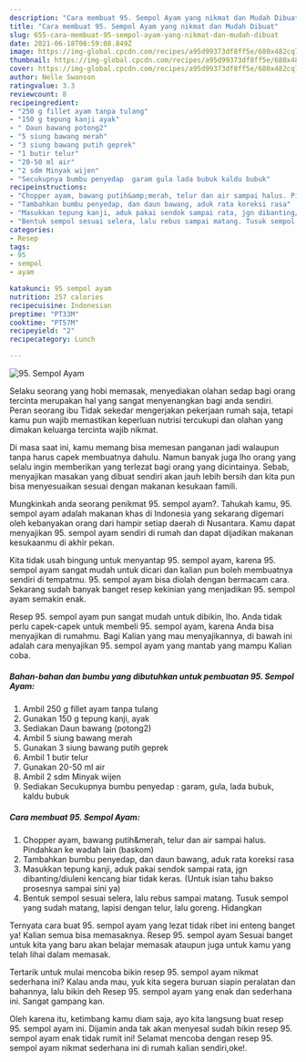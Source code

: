 ```yaml
---
description: "Cara membuat 95. Sempol Ayam yang nikmat dan Mudah Dibuat"
title: "Cara membuat 95. Sempol Ayam yang nikmat dan Mudah Dibuat"
slug: 655-cara-membuat-95-sempol-ayam-yang-nikmat-dan-mudah-dibuat
date: 2021-06-18T06:59:08.849Z
image: https://img-global.cpcdn.com/recipes/a95d99373df8ff5e/680x482cq70/95-sempol-ayam-foto-resep-utama.jpg
thumbnail: https://img-global.cpcdn.com/recipes/a95d99373df8ff5e/680x482cq70/95-sempol-ayam-foto-resep-utama.jpg
cover: https://img-global.cpcdn.com/recipes/a95d99373df8ff5e/680x482cq70/95-sempol-ayam-foto-resep-utama.jpg
author: Nelle Swanson
ratingvalue: 3.3
reviewcount: 8
recipeingredient:
- "250 g fillet ayam tanpa tulang"
- "150 g tepung kanji ayak"
- " Daun bawang potong2"
- "5 siung bawang merah"
- "3 siung bawang putih geprek"
- "1 butir telur"
- "20-50 ml air"
- "2 sdm Minyak wijen"
- "Secukupnya bumbu penyedap  garam gula lada bubuk kaldu bubuk"
recipeinstructions:
- "Chopper ayam, bawang putih&amp;merah, telur dan air sampai halus. Pindahkan ke wadah lain (baskom)"
- "Tambahkan bumbu penyedap, dan daun bawang, aduk rata koreksi rasa"
- "Masukkan tepung kanji, aduk pakai sendok sampai rata, jgn dibanting/diuleni kencang biar tidak keras. (Untuk isian tahu bakso prosesnya sampai sini ya)"
- "Bentuk sempol sesuai selera, lalu rebus sampai matang. Tusuk sempol yang sudah matang, lapisi dengan telur, lalu goreng. Hidangkan"
categories:
- Resep
tags:
- 95
- sempol
- ayam

katakunci: 95 sempol ayam 
nutrition: 257 calories
recipecuisine: Indonesian
preptime: "PT33M"
cooktime: "PT57M"
recipeyield: "2"
recipecategory: Lunch

---
```



![95. Sempol Ayam](https://img-global.cpcdn.com/recipes/a95d99373df8ff5e/680x482cq70/95-sempol-ayam-foto-resep-utama.jpg)

Selaku seorang yang hobi memasak, menyediakan olahan sedap bagi orang tercinta merupakan hal yang sangat menyenangkan bagi anda sendiri. Peran seorang ibu Tidak sekedar mengerjakan pekerjaan rumah saja, tetapi kamu pun wajib memastikan keperluan nutrisi tercukupi dan olahan yang dimakan keluarga tercinta wajib nikmat.

Di masa  saat ini, kamu memang bisa memesan panganan jadi walaupun tanpa harus capek membuatnya dahulu. Namun banyak juga lho orang yang selalu ingin memberikan yang terlezat bagi orang yang dicintainya. Sebab, menyajikan masakan yang dibuat sendiri akan jauh lebih bersih dan kita pun bisa menyesuaikan sesuai dengan makanan kesukaan famili. 



Mungkinkah anda seorang penikmat 95. sempol ayam?. Tahukah kamu, 95. sempol ayam adalah makanan khas di Indonesia yang sekarang digemari oleh kebanyakan orang dari hampir setiap daerah di Nusantara. Kamu dapat menyajikan 95. sempol ayam sendiri di rumah dan dapat dijadikan makanan kesukaanmu di akhir pekan.

Kita tidak usah bingung untuk menyantap 95. sempol ayam, karena 95. sempol ayam sangat mudah untuk dicari dan kalian pun boleh membuatnya sendiri di tempatmu. 95. sempol ayam bisa diolah dengan bermacam cara. Sekarang sudah banyak banget resep kekinian yang menjadikan 95. sempol ayam semakin enak.

Resep 95. sempol ayam pun sangat mudah untuk dibikin, lho. Anda tidak perlu capek-capek untuk membeli 95. sempol ayam, karena Anda bisa menyajikan di rumahmu. Bagi Kalian yang mau menyajikannya, di bawah ini adalah cara menyajikan 95. sempol ayam yang mantab yang mampu Kalian coba.

<!--inarticleads1-->

##### Bahan-bahan dan bumbu yang dibutuhkan untuk pembuatan 95. Sempol Ayam:

1. Ambil 250 g fillet ayam tanpa tulang
1. Gunakan 150 g tepung kanji, ayak
1. Sediakan  Daun bawang (potong2)
1. Ambil 5 siung bawang merah
1. Gunakan 3 siung bawang putih geprek
1. Ambil 1 butir telur
1. Gunakan 20-50 ml air
1. Ambil 2 sdm Minyak wijen
1. Sediakan Secukupnya bumbu penyedap : garam, gula, lada bubuk, kaldu bubuk




<!--inarticleads2-->

##### Cara membuat 95. Sempol Ayam:

1. Chopper ayam, bawang putih&amp;merah, telur dan air sampai halus. Pindahkan ke wadah lain (baskom)
1. Tambahkan bumbu penyedap, dan daun bawang, aduk rata koreksi rasa
1. Masukkan tepung kanji, aduk pakai sendok sampai rata, jgn dibanting/diuleni kencang biar tidak keras. (Untuk isian tahu bakso prosesnya sampai sini ya)
1. Bentuk sempol sesuai selera, lalu rebus sampai matang. Tusuk sempol yang sudah matang, lapisi dengan telur, lalu goreng. Hidangkan




Ternyata cara buat 95. sempol ayam yang lezat tidak ribet ini enteng banget ya! Kalian semua bisa memasaknya. Resep 95. sempol ayam Sesuai banget untuk kita yang baru akan belajar memasak ataupun juga untuk kamu yang telah lihai dalam memasak.

Tertarik untuk mulai mencoba bikin resep 95. sempol ayam nikmat sederhana ini? Kalau anda mau, yuk kita segera buruan siapin peralatan dan bahannya, lalu bikin deh Resep 95. sempol ayam yang enak dan sederhana ini. Sangat gampang kan. 

Oleh karena itu, ketimbang kamu diam saja, ayo kita langsung buat resep 95. sempol ayam ini. Dijamin anda tak akan menyesal sudah bikin resep 95. sempol ayam enak tidak rumit ini! Selamat mencoba dengan resep 95. sempol ayam nikmat sederhana ini di rumah kalian sendiri,oke!.

